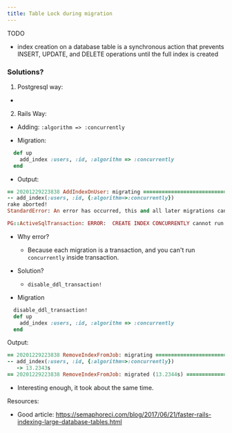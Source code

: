 ```yaml
---
title: Table Lock during migration
---
```


TODO

- index creation on a database table is a synchronous action that prevents INSERT, UPDATE, and DELETE operations until the full index is created


### Solutions?
1. Postgresql way:
- 


2. Rails Way:
- Adding: `:algorithm => :concurrently`


- Migration:
```rb
  def up
    add_index :users, :id, :algorithm => :concurrently
  end
```

- Output:
```rb
== 20201229223838 AddIndexOnUser: migrating ===============================
-- add_index(:users, :id, {:algorithm=>:concurrently})
rake aborted!
StandardError: An error has occurred, this and all later migrations canceled:

PG::ActiveSqlTransaction: ERROR:  CREATE INDEX CONCURRENTLY cannot run inside a transaction block
```

- Why error?
  - Because each migration is a transaction, and you can't run `concurrently` inside transaction.

- Solution?
  - `disable_ddl_transaction!`

- Migration
```rb
  disable_ddl_transaction!
  def up
    add_index :users, :id, :algorithm => :concurrently
  end
```

Output:

```rb
== 20201229223838 RemoveIndexFromJob: migrating ===============================
-- add_index(:users, :id, {:algorithm=>:concurrently})
   -> 13.2343s
== 20201229223838 RemoveIndexFromJob: migrated (13.2344s) =====================
```

- Interesting enough, it took about the same time.


Resources:
- Good article: https://semaphoreci.com/blog/2017/06/21/faster-rails-indexing-large-database-tables.html